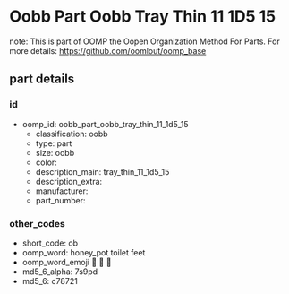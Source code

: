 # Oobb Part Oobb Tray Thin 11 1D5 15  

note: This is part of OOMP the Oopen Organization Method For Parts. For more details: https://github.com/oomlout/oomp_base

##  part details





### id
* oomp_id: oobb_part_oobb_tray_thin_11_1d5_15
  * classification: oobb
  * type: part
  * size: oobb
  * color: 
  * description_main: tray_thin_11_1d5_15
  * description_extra: 
  * manufacturer: 
  * part_number: 

### other_codes
* short_code: ob
* oomp_word: honey_pot toilet feet
* oomp_word_emoji :honey_pot: :toilet: :feet:
* md5_6_alpha: 7s9pd
* md5_6: c78721
